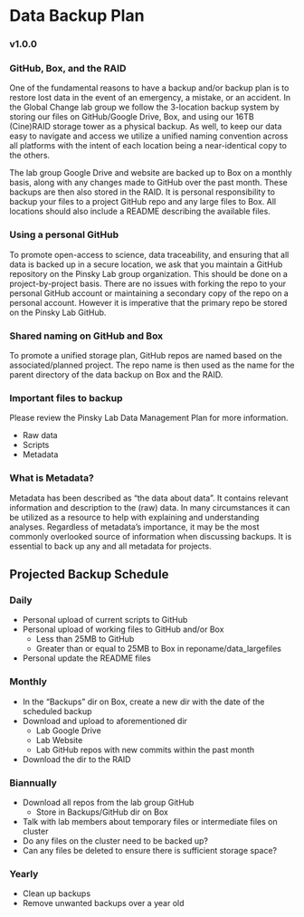 Data Backup Plan
================
### v1.0.0

### GitHub, Box, and the RAID
One of the fundamental reasons to have a backup and/or backup plan is to restore lost data in the
event of an emergency, a mistake, or an accident. In the Global Change lab group we follow the
3-location backup system by storing our files on GitHub/Google Drive, Box, and using our 16TB
(Cine)RAID storage tower as a physical backup. As well, to keep our data easy to navigate and
access we utilize a unified naming convention across all platforms with the intent of each
location being a near-identical copy to the others.

The lab group Google Drive and website are backed up to Box on a monthly basis, along with
any changes made to GitHub over the past month. These backups are then also stored in the
RAID. It is personal responsibility to backup your files to a project GitHub repo and any large
files to Box. All locations should also include a README describing the available files.

### Using a personal GitHub
To promote open-access to science, data traceability, and ensuring that all data is backed up in a
secure location, we ask that you maintain a GitHub repository on the Pinsky Lab group
organization. This should be done on a project-by-project basis. There are no issues with forking
the repo to your personal GitHub account or maintaining a secondary copy of the repo on a
personal account. However it is imperative that the primary repo be stored on the Pinsky Lab
GitHub.

### Shared naming on GitHub and Box
To promote a unified storage plan, GitHub repos are named based on the associated/planned
project. The repo name is then used as the name for the parent directory of the data backup on
Box and the RAID.

### Important files to backup
Please review the Pinsky Lab Data Management Plan for more information.
* Raw data
* Scripts
* Metadata

### What is Metadata?
Metadata has been described as “the data about data”. It contains relevant information
and description to the (raw) data. In many circumstances it can be utilized as a resource to help
with explaining and understanding analyses. Regardless of metadata’s importance, it may be the
most commonly overlooked source of information when discussing backups. It is essential to
back up any and all metadata for projects.

## Projected Backup Schedule

### Daily
* Personal upload of current scripts to GitHub
* Personal upload of working files to GitHub and/or Box
  * Less than 25MB to GitHub
  * Greater than or equal to 25MB to Box in reponame/data_largefiles
* Personal update the README files

### Monthly
* In the “Backups” dir on Box, create a new dir with the date of the scheduled backup
* Download and upload to aforementioned dir
  * Lab Google Drive
  * Lab Website
  * Lab GitHub repos with new commits within the past month
* Download the dir to the RAID

### Biannually
* Download all repos from the lab group GitHub
  * Store in Backups/GitHub dir on Box
* Talk with lab members about temporary files or intermediate files on cluster
* Do any files on the cluster need to be backed up?
* Can any files be deleted to ensure there is sufficient storage space?

### Yearly
* Clean up backups
* Remove unwanted backups over a year old
